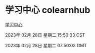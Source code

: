 # 学习中心 colearnhub
[学习中心](http://:56308/colearnhub/)

2023年 02月 28日 星期二 15:50:03 CST

2023年 02月 28日 星期二 07:50:03 GMT
